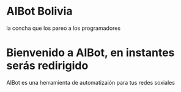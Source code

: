 # AIBot Bolivia 
<body1> la concha que los pareo a los programadores </body1>

<h1> Bienvenido a AIBot, en instantes serás redirigido </h1> 
<body2> AIBot es una herramienta de automatizaión para tus redes soxiales </body2>
